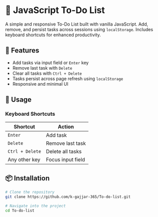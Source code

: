 # 📝 JavaScript To-Do List

A simple and responsive To-Do List built with vanilla JavaScript. Add, remove, and persist tasks across sessions using `localStorage`. Includes keyboard shortcuts for enhanced productivity.

## 🚀 Features

- Add tasks via input field or `Enter` key
- Remove last task with `Delete`
- Clear all tasks with `Ctrl + Delete`
- Tasks persist across page refresh using `localStorage`
- Responsive and minimal UI

## 🎯 Usage

### Keyboard Shortcuts
| Shortcut             | Action               |
|---------------------|----------------------|
| `Enter`             | Add task             |
| `Delete`            | Remove last task     |
| `Ctrl + Delete`     | Delete all tasks     |
| Any other key       | Focus input field    |


## 📦 Installation

```bash
# Clone the repository
git clone https://github.com/k-gajjar-365/To-do-list.git

# Navigate into the project
cd To-do-list  
```
